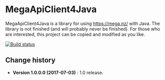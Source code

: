 MegaApiClient4Java
====================================

MegaApiClient4Java is a library for using https://mega.nz/ with Java.
The library is not finished (and will probably never be finished).
For those who are interested, this project can be copied and modified as you like.

[![Build status](https://ci.appveyor.com/api/projects/status/skwdsybynxkt4lwy?svg=true)](https://ci.appveyor.com/project/SeppPenner/megaapiclient4java)


Change history
--------------

* **Version 1.0.0.0 (2017-07-03)** : 1.0 release.
